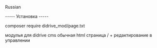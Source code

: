 Russian

----- Установка ----- 

composer require didrive_mod/page.txt

модулья для didrive cms обычная html страница / + редактирование в управлении